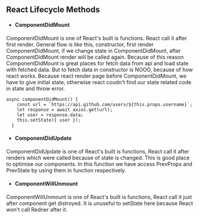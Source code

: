 ## React Lifecycle Methods

- #### ComponentDidMount

ComponentDidMount is one of React's built is functions. React call it after first render.
General flow is like this, constructor, first render ComponentDidMount, if we change state in ComponentDidMount, after ComponentDidMount render will be called again. Because of this reason ComponentDidMount is great places for fetch data from api and load state with fetched data.
But to fetch data in constructor is NOOO, because of how react works.
Because react render page before ComponentDidMount, we have to give initial state, otherwise react coudn't find our state related code in state and throw error.

```
async componentDidMount() {
    const url = `https://api.github.com/users/${this.props.username}`;
    let response = await axios.get(url);
    let user = response.data;
    this.setState({ user });
  }
```

- #### ComponentDidUpdate

ComponentDidUpdate is one of React's built is functions, React call it after renders which were called because of state is changed. This is good place to optimise our components. In this function we have access PrevProps and PrevState by using them in function respectively.

- #### ComponentWillUnmount

ComponentWillUnmount is one of React's built is functions, React call it just after component get distroyed. It is unuseful to setState here because React won't call Redner after it.
